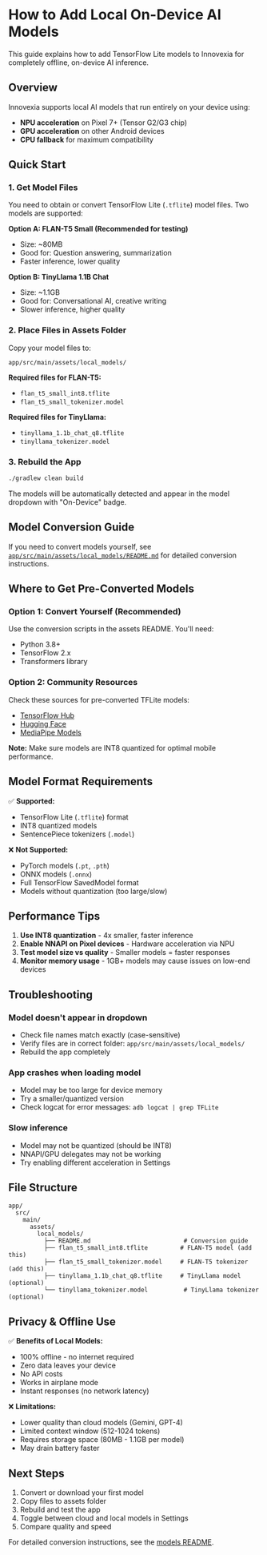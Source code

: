 # How to Add Local On-Device AI Models

This guide explains how to add TensorFlow Lite models to Innovexia for completely offline, on-device AI inference.

## Overview

Innovexia supports local AI models that run entirely on your device using:
- **NPU acceleration** on Pixel 7+ (Tensor G2/G3 chip)
- **GPU acceleration** on other Android devices
- **CPU fallback** for maximum compatibility

## Quick Start

### 1. Get Model Files

You need to obtain or convert TensorFlow Lite (`.tflite`) model files. Two models are supported:

**Option A: FLAN-T5 Small (Recommended for testing)**
- Size: ~80MB
- Good for: Question answering, summarization
- Faster inference, lower quality

**Option B: TinyLlama 1.1B Chat**
- Size: ~1.1GB
- Good for: Conversational AI, creative writing
- Slower inference, higher quality

### 2. Place Files in Assets Folder

Copy your model files to:
```
app/src/main/assets/local_models/
```

**Required files for FLAN-T5:**
- `flan_t5_small_int8.tflite`
- `flan_t5_small_tokenizer.model`

**Required files for TinyLlama:**
- `tinyllama_1.1b_chat_q8.tflite`
- `tinyllama_tokenizer.model`

### 3. Rebuild the App

```bash
./gradlew clean build
```

The models will be automatically detected and appear in the model dropdown with "On-Device" badge.

## Model Conversion Guide

If you need to convert models yourself, see [`app/src/main/assets/local_models/README.md`](app/src/main/assets/local_models/README.md) for detailed conversion instructions.

## Where to Get Pre-Converted Models

### Option 1: Convert Yourself (Recommended)
Use the conversion scripts in the assets README. You'll need:
- Python 3.8+
- TensorFlow 2.x
- Transformers library

### Option 2: Community Resources
Check these sources for pre-converted TFLite models:
- [TensorFlow Hub](https://tfhub.dev/)
- [Hugging Face](https://huggingface.co/models?library=tf-lite)
- [MediaPipe Models](https://developers.google.com/mediapipe/solutions/guide)

**Note:** Make sure models are INT8 quantized for optimal mobile performance.

## Model Format Requirements

✅ **Supported:**
- TensorFlow Lite (`.tflite`) format
- INT8 quantized models
- SentencePiece tokenizers (`.model`)

❌ **Not Supported:**
- PyTorch models (`.pt`, `.pth`)
- ONNX models (`.onnx`)
- Full TensorFlow SavedModel format
- Models without quantization (too large/slow)

## Performance Tips

1. **Use INT8 quantization** - 4x smaller, faster inference
2. **Enable NNAPI on Pixel devices** - Hardware acceleration via NPU
3. **Test model size vs quality** - Smaller models = faster responses
4. **Monitor memory usage** - 1GB+ models may cause issues on low-end devices

## Troubleshooting

### Model doesn't appear in dropdown
- Check file names match exactly (case-sensitive)
- Verify files are in correct folder: `app/src/main/assets/local_models/`
- Rebuild the app completely

### App crashes when loading model
- Model may be too large for device memory
- Try a smaller/quantized version
- Check logcat for error messages: `adb logcat | grep TFLite`

### Slow inference
- Model may not be quantized (should be INT8)
- NNAPI/GPU delegates may not be working
- Try enabling different acceleration in Settings

## File Structure

```
app/
  src/
    main/
      assets/
        local_models/
          ├── README.md                          # Conversion guide
          ├── flan_t5_small_int8.tflite         # FLAN-T5 model (add this)
          ├── flan_t5_small_tokenizer.model     # FLAN-T5 tokenizer (add this)
          ├── tinyllama_1.1b_chat_q8.tflite     # TinyLlama model (optional)
          └── tinyllama_tokenizer.model          # TinyLlama tokenizer (optional)
```

## Privacy & Offline Use

✅ **Benefits of Local Models:**
- 100% offline - no internet required
- Zero data leaves your device
- No API costs
- Works in airplane mode
- Instant responses (no network latency)

❌ **Limitations:**
- Lower quality than cloud models (Gemini, GPT-4)
- Limited context window (512-1024 tokens)
- Requires storage space (80MB - 1.1GB per model)
- May drain battery faster

## Next Steps

1. Convert or download your first model
2. Copy files to assets folder
3. Rebuild and test the app
4. Toggle between cloud and local models in Settings
5. Compare quality and speed

For detailed conversion instructions, see the [models README](app/src/main/assets/local_models/README.md).
